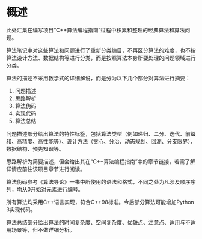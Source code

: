 # 概述

此处汇集在编写项目“C++算法编程指南”过程中积累和整理的经典算法和算法问题。

算法笔记中对这些算法和问题进行了重新分类编目，不再区分算法的难度，也不按算法设计方法、数据结构等进行分类，而是按照算法本身所要处理的问题领域进行分类。

算法的描述不采用教学式的详细解说，而是分为以下几个部分对算法进行摘要：

1. 问题描述
2. 思路解析
3. 算法伪码
4. 实现代码
5. 算法总结

问题描述部分给出算法的特性标签，包括算法类型（例如递归、二分、迭代、前缀和、高精度、高性能等）、设计方法（贪心、分治、动态规划、回溯、分支限界）、数据结构、预先知识等。

思路解析为简要描述，但会给出其在“C++算法编程指南”中的章节链接，若需了解详情应前往该项目章节进行阅读。

算法伪码参考《算法导论》一书中所使用的语法和格式，不同之处为凡涉及顺序序列，均从0开始对元素进行编号。

所有算法均采用C++语言实现，符合C++98标准。今后部分算法可能增加Python 3实现代码。

算法总结部分给出算法的时间复杂度、空间复杂度、优缺点、注意点、适用与不适用场景等，但不做详细分析。

